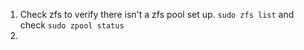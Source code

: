 1. Check zfs to verify there isn't a zfs pool set up. `sudo zfs list` and check `sudo zpool status`
2. 
